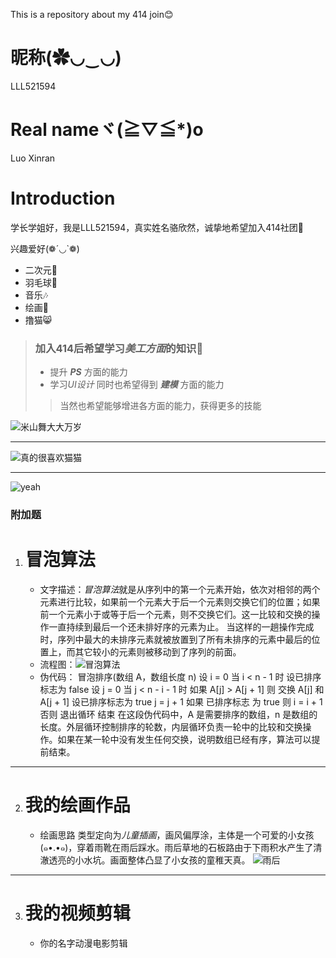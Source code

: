 This is a repository about my 414 join😊
# 昵称(✿◡‿◡)
LLL521594
# Real nameヾ(≧▽≦*)o
Luo Xinran
# Introduction
学长学姐好，我是LLL521594，真实姓名骆欣然，诚挚地希望加入414社团💖

兴趣爱好(❁´◡`❁)
- 二次元🥳
- 羽毛球🏸
- 音乐🎶
- 绘画🎨
- 撸猫😸

> ###  加入414后希望学习*美工方面*的知识💪
> - 提升 ***PS*** 方面的能力
> - 学习*UI设计*
>同时也希望得到 ***建模*** 方面的能力
>>当然也希望能够增进各方面的能力，获得更多的技能


![米山舞大大万岁](http://m.qpic.cn/psc?/V13NpnuN2DGOCv/TmEUgtj9EK6.7V8ajmQrEJxV64tsCKxb9BMQ4BiC8sq1L1LSXbyeyg.P9weh75i*65ZgS8TCinBsD8bKKucgJy.qZlagd0AklZCiavZ5Qjs!/mnull&bo=OASgBTgEoAUBByA!&rf=photolist&t=5)

---

![真的很喜欢猫猫](http://m.qpic.cn/psc?/V13NpnuN2DGOCv/TmEUgtj9EK6.7V8ajmQrEGzzsvRkcdfPgZmTjgUskDomXCXxTG5yzHkn1ozCLSIBdCvT2LLlTG5PQKDzMQZXKbw.rTRVsg4r7KRQZJ8KS7w!/mnull&bo=sgLKBLICygQBByA!&rf=photolist&t=5)

---

![yeah](https://github.com/user-attachments/assets/1b01e6c5-0656-4d41-9c73-1d15456f4465)


### 附加题

1. # 冒泡算法
   - 文字描述：*冒泡算法*就是从序列中的第一个元素开始，依次对相邻的两个元素进行比较，如果前一个元素大于后一个元素则交换它们的位置；如果前一个元素小于或等于后一个元素，则不交换它们。这一比较和交换的操作一直持续到最后一个还未排好序的元素为止。
当这样的一趟操作完成时，序列中最大的未排序元素就被放置到了所有未排序的元素中最后的位置上，而其它较小的元素则被移动到了序列的前面。
   - 流程图：![冒泡算法](http://m.qpic.cn/psc?/V13NpnuN3s28Uc/TmEUgtj9EK6.7V8ajmQrEBd7DbqVMyaSjUaEYwWdQX8SWhu3NYR19BonGZkugIukCmvMUKOGwDYPMMeEJxsnDWl4ofxBDDF56NCNSeLNu5Q!/mnull&bo=4wL0AeMC9AEFByQ!&rf=photolist&t=5)
   - 伪代码：
    冒泡排序(数组 A，数组长度 n)
    设 i = 0
    当 i < n - 1 时
        设已排序标志为 false
        设 j = 0
        当 j < n - i - 1 时
            如果 A[j] > A[j + 1] 则
                交换 A[j] 和 A[j + 1]
                设已排序标志为 true
            j = j + 1
        如果 已排序标志 为 true 则
            i = i + 1
        否则
            退出循环
    结束
    在这段伪代码中，A 是需要排序的数组，n 是数组的长度。外层循环控制排序的轮数，内层循环负责一轮中的比较和交换操作。如果在某一轮中没有发生任何交换，说明数组已经有序，算法可以提前结束。

---

2. # 我的绘画作品
   - 绘画思路 类型定向为*儿童插画*，画风偏厚涂，主体是一个可爱的小女孩(๑•.•๑)，穿着雨靴在雨后踩水。雨后草地的石板路由于下雨积水产生了清澈透亮的小水坑。画面整体凸显了小女孩的童稚天真。 
![雨后](http://m.qpic.cn/psc?/V13NpnuN3s28Uc/TmEUgtj9EK6.7V8ajmQrEPWUVZO2mUMDhgxmDsQr6kJD0z58gbUJ1IcCI5cgM8uK7uTI7KFvlbtpNGqCjylQesDDZSEWSdWxmdIcHzTSTw4!/mnull&bo=QAZABkAGQAYBByA!&rf=photolist&t=5)
   
---

3. # 我的视频剪辑
   - 你的名字动漫电影剪辑



